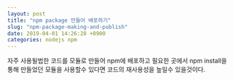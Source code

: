 ```yaml
---
layout: post
title: "npm package 만들어 배포하기"
slug: "npm-package-making-and-publish"
date: 2019-04-01 14:26:28 +0900
categories: nodejs npm
---
```


자주 사용될법한 코드를 모듈로 만들어 npm에 배포하고 필요한 곳에서 npm install을 통해 만들었던 모듈을 사용할수 있다면
코드의 재사용성을 높일수 있을것이다.

